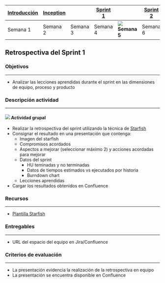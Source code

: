 | [Introducción](https://avargas20.github.io/MISW-Procesos/semanas/introduccion/semana1/semana1) | [Inception]() |   | [Sprint 1](https://avargas20.github.io/MISW-Procesos/semanas/sprint1/sprint1) |   | [Sprint 2]() |   | [Cierre]() |
|--------------|-----------|---|----------|---|----------|---|--------|
| Semana 1            | Semana 2         | Semana 3 | Semana 4       | ![](./../../assets/images/localization.jpg) **Semana 5** | Semana 6        | Semana 7 | Semana 8      |

## Retrospectiva del Sprint 1

### Objetivos

---
* Analizar las lecciones aprendidas durante el sprint en las dimensiones de equipo, proceso y producto


### Descripción actividad

---

#### ![](./../../assets/images/grupo.png) Actividad grupal

* Realizar la retrospectiva del sprint utilizando la técnica de [Starfish](https://miro.com/app/board/o9J_lO1al0I=/)
* Consignar el resultado en una presentación que contenga:
  * Imagen del starfish
  * Compromisos acordados
  * Aspectos a mejorar (seleccionar máximo 2) y acciones acordadas para mejorar
  * Datos del sprint
    * HU teminadas y no terminadas
    * Datos de tiempos estimados vs ejecutados por historia
    * Burndown chart
  * Lecciones aprendidas
* Cargar los resultados obtenidos en Confluence

### Recursos

---

* [Plantilla Starfish](https://miro.com/app/board/o9J_lO1al0I=/)


### Entregables

---
* URL del espacio del equipo en Jira/Confluence

### Criterios de evaluación

---
* La presentación evidencia la realización de la retrospectiva en equipo
* La presentación se encuentra disponible en Confluence

